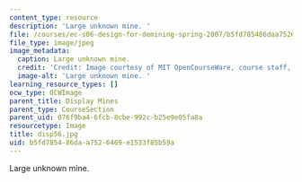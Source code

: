 ```yaml
---
content_type: resource
description: 'Large unknown mine. '
file: /courses/ec-s06-design-for-demining-spring-2007/b5fd785486daa7526469e1533f85b59a_disp56.jpg
file_type: image/jpeg
image_metadata:
  caption: Large unknown mine.
  credit: 'Credit: Image courtesy of MIT OpenCourseWare, course staff, and students.'
  image-alt: 'Large unknown mine. '
learning_resource_types: []
ocw_type: OCWImage
parent_title: Display Mines
parent_type: CourseSection
parent_uid: 076f9ba4-6fcb-8cbe-992c-b25e9e05fa8a
resourcetype: Image
title: disp56.jpg
uid: b5fd7854-86da-a752-6469-e1533f85b59a
---
```

Large unknown mine. 

